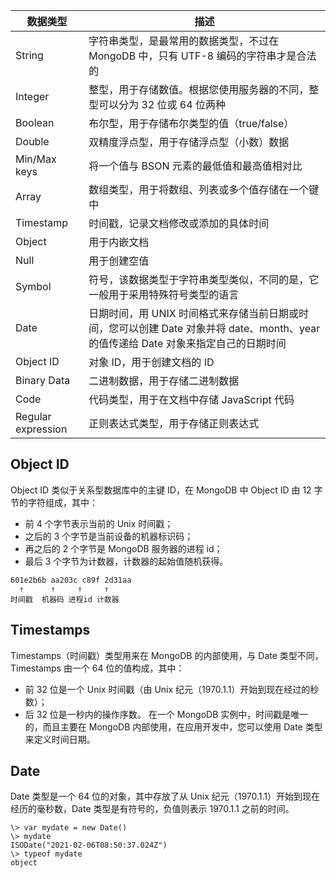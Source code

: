 | 数据类型           | 描述                                                         |
| ------------------ | ------------------------------------------------------------ |
| String             | 字符串类型，是最常用的数据类型，不过在 MongoDB 中，只有 UTF-8 编码的字符串才是合法的 |
| Integer            | 整型，用于存储数值。根据您使用服务器的不同，整型可以分为 32 位或 64 位两种 |
| Boolean            | 布尔型，用于存储布尔类型的值（true/false）                   |
| Double             | 双精度浮点型，用于存储浮点型（小数）数据                     |
| Min/Max keys       | 将一个值与 BSON 元素的最低值和最高值相对比                   |
| Array              | 数组类型，用于将数组、列表或多个值存储在一个键中             |
| Timestamp          | 时间戳，记录文档修改或添加的具体时间                         |
| Object             | 用于内嵌文档                                                 |
| Null               | 用于创建空值                                                 |
| Symbol             | 符号，该数据类型于字符串类型类似，不同的是，它一般用于采用特殊符号类型的语言 |
| Date               | 日期时间，用 UNIX 时间格式来存储当前日期或时间，您可以创建 Date 对象并将 date、month、year 的值传递给 Date 对象来指定自己的日期时间 |
| Object ID          | 对象 ID，用于创建文档的 ID                                   |
| Binary Data        | 二进制数据，用于存储二进制数据                               |
| Code               | 代码类型，用于在文档中存储 JavaScript 代码                   |
| Regular expression | 正则表达式类型，用于存储正则表达式                           |

## Object ID

Object ID 类似于关系型数据库中的主键 ID，在 MongoDB 中 Object ID 由 12 字节的字符组成，其中：

- 前 4 个字节表示当前的 Unix 时间戳；
- 之后的 3 个字节是当前设备的机器标识码；
- 再之后的 2 个字节是 MongoDB 服务器的进程 id；
- 最后 3 个字节为计数器，计数器的起始值随机获得。

```
601e2b6b aa203c c89f 2d31aa
  ↑      ↑     ↑     ↑
时间戳  机器码 进程id 计数器
```

## Timestamps

Timestamps（时间戳）类型用来在 MongoDB 的内部使用，与 Date 类型不同，Timestamps 由一个 64 位的值构成，其中：

- 前 32 位是一个 Unix 时间戳（由 Unix 纪元（1970.1.1）开始到现在经过的秒数）；
- 后 32 位是一秒内的操作序数。
  在一个 MongoDB 实例中，时间戳是唯一的，而且主要在 MongoDB 内部使用，在应用开发中，您可以使用 Date 类型来定义时间日期。

## Date

Date 类型是一个 64 位的对象，其中存放了从 Unix 纪元（1970.1.1）开始到现在经历的毫秒数，Date 类型是有符号的，负值则表示 1970.1.1 之前的时间。

```
\> var mydate = new Date()
\> mydate
ISODate("2021-02-06T08:50:37.024Z")
\> typeof mydate
object
```

